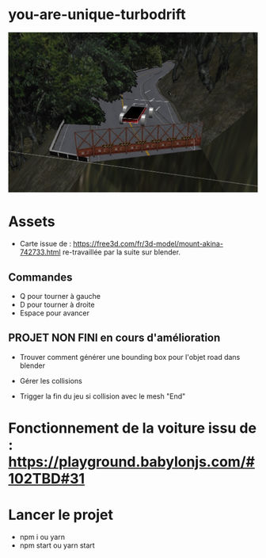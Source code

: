 # you-are-unique-turbodrift

![capture](https://github.com/uns-iut-info/you-are-unique-turbodrift/blob/main/TurboDrift.jpg)

# Assets 
- Carte issue de : https://free3d.com/fr/3d-model/mount-akina-742733.html re-travaillée par la suite sur blender. 

## Commandes

- Q pour tourner à gauche
- D pour tourner à droite
- Espace pour avancer

## PROJET NON FINI en cours d'amélioration

- Trouver comment générer une bounding box pour l'objet road dans blender

- Gérer les collisions

- Trigger la fin du jeu si collision avec le mesh "End"


# Fonctionnement de la voiture issu de : https://playground.babylonjs.com/#102TBD#31

# Lancer le projet 
- npm i ou yarn 
- npm start ou yarn start
